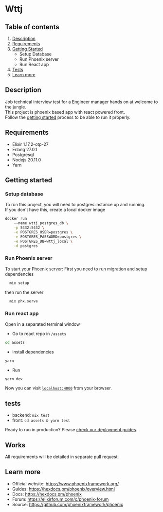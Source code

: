 # Wttj
## Table of contents
1. [Description](#description)
2. [Requirements](#requirements)
3. [Getting Started](#getting-started)
    - Setup Database
    - Run Phoenix server
    - Run React app
4. [Tests](#tests)
5. [Learn more](#learn-more)

## Description
Job technical interview test for a Engineer manager hands on at welcome to the jungle.\
This project is phoenix based app with react powered front.\
Follow the [getting started](#getting-started) process to be able to run it properly.

## Requirements
- Elixir 1.17.2-otp-27
- Erlang 27.0.1
- Postgresql
- Nodejs 20.11.0
- Yarn

## Getting started
### Setup database
To run this project, you will need to postgres instance up and running.\
If you don't have this, create a local docker image
```bash 
docker run
    --name wttj_postgres_db \
    -p 5432:5432 \
    -e POSTGRES_USER=postgres \
    -e POSTGRES_PASSWORD=postgres \
    -e POSTGRES_DB=wttj_local \
    -d postgres
```
### Run Phoenix server

To start your Phoenix server:
First you need to run migration and setup dependencies
```bash
  mix setup
```

then run the server 
```bash
  mix phx.serve
```

### Run react app
Open in a separated terminal window
- Go to react repo in `/assets`
```bash 
cd assets
```

- Install dependencies
```bash 
yarn
```

- Run
```bash 
yarn dev
```

Now you can visit [`localhost:4000`](http://localhost:4000) from your browser.

## tests

- backend: `mix test`
- front: `cd assets & yarn test`


Ready to run in production? Please [check our deployment guides](https://hexdocs.pm/phoenix/deployment.html).

## Works 
All requirements will be detailed in separate pull request. 

## Learn more

- Official website: https://www.phoenixframework.org/
- Guides: https://hexdocs.pm/phoenix/overview.html
- Docs: https://hexdocs.pm/phoenix
- Forum: https://elixirforum.com/c/phoenix-forum
- Source: https://github.com/phoenixframework/phoenix